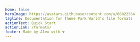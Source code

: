```yaml
---
home: false
heroImage: https://avatars.githubusercontent.com/u/60822564
tagline: Documentation for Theme Park World's file formats
actionText: Quick Start
actionLink: /formats/
footer: Made by Alex with ❤️
---
```

